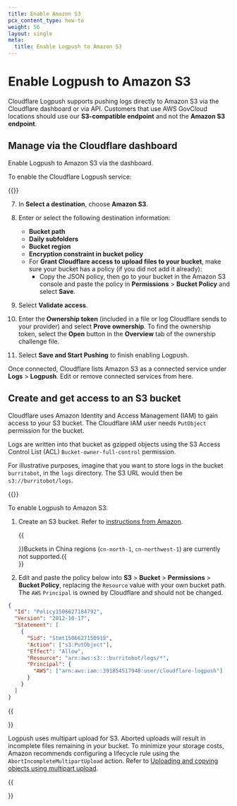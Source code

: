 ```yaml
---
title: Enable Amazon S3
pcx_content_type: how-to
weight: 56
layout: single
meta:
  title: Enable Logpush to Amazon S3
---
```


# Enable Logpush to Amazon S3

Cloudflare Logpush supports pushing logs directly to Amazon S3 via the Cloudflare dashboard or via API. Customers that use AWS GovCloud locations should use our **S3-compatible endpoint** and not the **Amazon S3 endpoint**.

## Manage via the Cloudflare dashboard

Enable Logpush to Amazon S3 via the dashboard.

To enable the Cloudflare Logpush service:

{{<render file="_enable-logpush-job.md">}}

7. In **Select a destination**, choose **Amazon S3**.

8. Enter or select the following destination information:

    - **Bucket path**
    - **Daily subfolders**
    - **Bucket region**
    - **Encryption constraint in bucket policy**
    - For **Grant Cloudflare access to upload files to your bucket**, make sure your bucket has a policy (if you did not add it already):
      - Copy the JSON policy, then go to your bucket in the Amazon S3 console and paste the policy in **Permissions** > **Bucket Policy** and select **Save**.

9. Select **Validate access**.

10. Enter the **Ownership token** (included in a file or log Cloudflare sends to your provider) and select **Prove ownership**. To find the ownership token, select the **Open** button in the **Overview** tab of the ownership challenge file.

11. Select **Save and Start Pushing** to finish enabling Logpush.

Once connected, Cloudflare lists Amazon S3 as a connected service under **Logs** > **Logpush**. Edit or remove connected services from here.

## Create and get access to an S3 bucket

Cloudflare uses Amazon Identity and Access Management (IAM) to gain access to your S3 bucket. The Cloudflare IAM user needs `PutObject` permission for the bucket.

Logs are written into that bucket as gzipped objects using the S3 Access Control List (ACL)
`Bucket-owner-full-control` permission.

For illustrative purposes, imagine that you want to store logs in the bucket `burritobot`, in the `logs` directory. The S3 URL would then be `s3://burritobot/logs`.

{{<render file="_enable-read-permissions.md">}}
<br/>

To enable Logpush to Amazon S3:

1.  Create an S3 bucket. Refer to [instructions from Amazon](https://docs.aws.amazon.com/AmazonS3/latest/gsg/CreatingABucket.html).

    {{<Aside type="note" header="Note">}}Buckets in China regions (`cn-north-1`, `cn-northwest-1`) are currently not supported.{{</Aside>}}

2.  Edit and paste the policy below into **S3** > **Bucket** > **Permissions** > **Bucket Policy**, replacing the `Resource` value with your own bucket path. The `AWS` `Principal` is owned by Cloudflare and should not be changed.

```json
{
  "Id": "Policy1506627184792",
  "Version": "2012-10-17",
  "Statement": [
    {
      "Sid": "Stmt1506627150918",
      "Action": ["s3:PutObject"],
      "Effect": "Allow",
      "Resource": "arn:aws:s3:::burritobot/logs/*",
      "Principal": {
        "AWS": ["arn:aws:iam::391854517948:user/cloudflare-logpush"]
      }
    }
  ]
}
```

{{<Aside type="note" header="Note">}}

Logpush uses multipart upload for S3. Aborted uploads will result in incomplete files remaining in your bucket. To minimize your storage costs, Amazon recommends configuring a lifecycle rule using the `AbortIncompleteMultipartUpload` action. Refer to [Uploading and copying objects using multipart upload](https://docs.aws.amazon.com/AmazonS3/latest/dev/mpuoverview.html#mpu-abort-incomplete-mpu-lifecycle-config).

{{</Aside>}}
